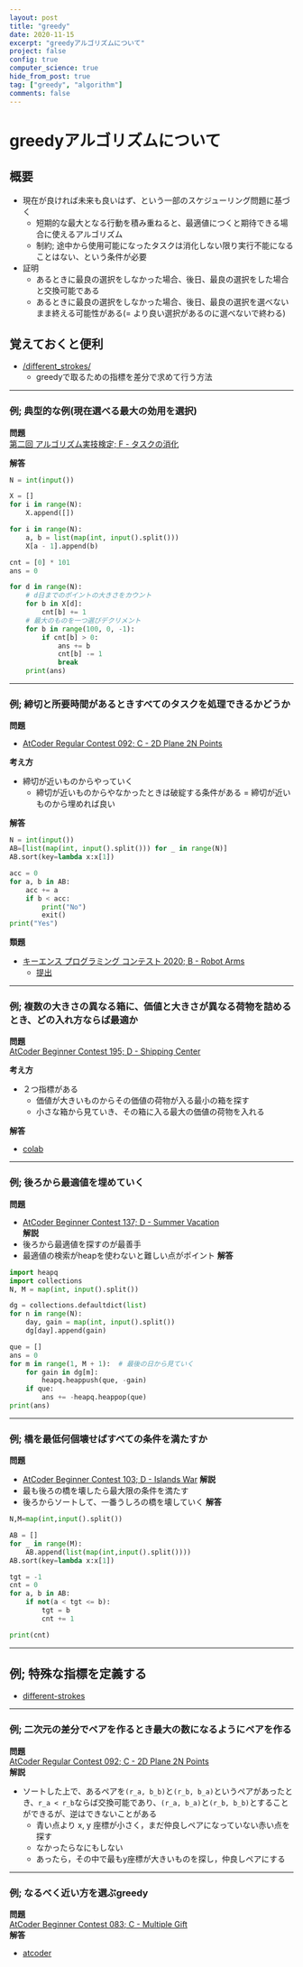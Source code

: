 ```yaml
---
layout: post
title: "greedy"
date: 2020-11-15
excerpt: "greedyアルゴリズムについて"
project: false
config: true
computer_science: true
hide_from_post: true
tag: ["greedy", "algorithm"]
comments: false
---
```



# greedyアルゴリズムについて

## 概要
 - 現在が良ければ未来も良いはず、という一部のスケジューリング問題に基づく
   - 短期的な最大となる行動を積み重ねると、最適値につくと期待できる場合に使えるアルゴリズム
   - 制約; 途中から使用可能になったタスクは消化しない限り実行不能になることはない、という条件が必要
 - 証明
   - あるときに最良の選択をしなかった場合、後日、最良の選択をした場合と交換可能である
   - あるときに最良の選択をしなかった場合、後日、最良の選択を選べないまま終える可能性がある(= より良い選択があるのに選べないで終わる)

## 覚えておくと便利
 - [/different_strokes/](/different_strokes)
   - greedyで取るための指標を差分で求めて行う方法 

--- 

### 例; 典型的な例(現在選べる最大の効用を選択)

**問題**  
[第二回 アルゴリズム実技検定; F - タスクの消化](https://atcoder.jp/contests/past202004-open/tasks/past202004_f)  

**解答**  
```python
N = int(input())

X = []
for i in range(N):
    X.append([])

for i in range(N):
    a, b = list(map(int, input().split()))
    X[a - 1].append(b)

cnt = [0] * 101
ans = 0

for d in range(N):
    # d日までのポイントの大きさをカウント
    for b in X[d]:
        cnt[b] += 1
    # 最大のものを一つ選びデクリメント
    for b in range(100, 0, -1):
        if cnt[b] > 0:
            ans += b
            cnt[b] -= 1
            break
    print(ans)
```

---

### 例; 締切と所要時間があるときすべてのタスクを処理できるかどうか

**問題**  
 - [AtCoder Regular Contest 092; C - 2D Plane 2N Points](https://atcoder.jp/contests/arc092/tasks/arc092_a)  

**考え方**  
 - 締切が近いものからやっていく
   - 締切が近いものからやなかったときは破綻する条件がある = 締切が近いものから埋めれば良い

**解答**  
```python
N = int(input())
AB=[list(map(int, input().split())) for _ in range(N)]
AB.sort(key=lambda x:x[1])

acc = 0
for a, b in AB:
    acc += a
    if b < acc:
        print("No")
        exit()
print("Yes")
```

**類題**  
 - [キーエンス プログラミング コンテスト 2020; B - Robot Arms](https://atcoder.jp/contests/keyence2020/tasks/keyence2020_b)  
   - [提出](https://atcoder.jp/contests/keyence2020/submissions/23270858)

---

### 例; 複数の大きさの異なる箱に、価値と大きさが異なる荷物を詰めるとき、どの入れ方ならば最適か  

**問題**  
[AtCoder Beginner Contest 195; D - Shipping Center](https://atcoder.jp/contests/abc195/tasks/abc195_d)  

**考え方**  
 - ２つ指標がある
   - 価値が大きいものからその価値の荷物が入る最小の箱を探す
   - 小さな箱から見ていき、その箱に入る最大の価値の荷物を入れる

**解答**  
 - [colab](https://colab.research.google.com/drive/1MRhuN2TKHgHGY6WaU_F6QiRH4inwhBjz?usp=sharing)

---

### 例; 後ろから最適値を埋めていく  

**問題**  
 - [AtCoder Beginner Contest 137; D - Summer Vacation](https://atcoder.jp/contests/abc137/tasks/abc137_d)  
**解説**  
 - 後ろから最適値を探すのが最善手
 - 最適値の検索がheapを使わないと難しい点がポイント
**解答**  

```python
import heapq
import collections
N, M = map(int, input().split())

dg = collections.defaultdict(list)
for n in range(N):
    day, gain = map(int, input().split())
    dg[day].append(gain)

que = []
ans = 0
for m in range(1, M + 1):  # 最後の日から見ていく
    for gain in dg[m]:
        heapq.heappush(que, -gain)
    if que:
        ans += -heapq.heappop(que)
print(ans)
```

--- 

### 例; 橋を最低何個壊せばすべての条件を満たすか
**問題**  
 - [AtCoder Beginner Contest 103; D - Islands War](https://atcoder.jp/contests/abc103/tasks/abc103_d)
**解説**  
 - 最も後ろの橋を壊したら最大限の条件を満たす
 - 後ろからソートして、一番うしろの橋を壊していく
**解答**  

```python
N,M=map(int,input().split())

AB = []
for _ in range(M):
    AB.append(list(map(int,input().split())))
AB.sort(key=lambda x:x[1])

tgt = -1
cnt = 0
for a, b in AB:
    if not(a < tgt <= b):
        tgt = b
        cnt += 1

print(cnt)
```

---

## 例; 特殊な指標を定義する
 - [different-strokes](/different-strokes)

---

### 例; 二次元の差分でペアを作るとき最大の数になるようにペアを作る

**問題**  
[AtCoder Regular Contest 092; C - 2D Plane 2N Points](https://atcoder.jp/contests/arc092/tasks/arc092_a)  
**解説**  
 - ソートした上で、あるペアを`(r_a, b_b)`と`(r_b, b_a)`というペアがあったとき、`r_a < r_b`ならば交換可能であり、`(r_a, b_a)`と`(r_b, b_b)`とすることができるが、逆はできないことがある
   - 青い点より x, y 座標が小さく，まだ仲良しペアになっていない赤い点を探す
   - なかったらなにもしない
   - あったら，その中で最もy座標が大きいものを探し，仲良しペアにする

--- 

### 例; なるべく近い方を選ぶgreedy
**問題**  
[AtCoder Beginner Contest 083; C - Multiple Gift](https://atcoder.jp/contests/abc083/tasks/arc088_a)  
**解答**  
 - [atcoder](https://atcoder.jp/contests/abc083/submissions/22688628)


